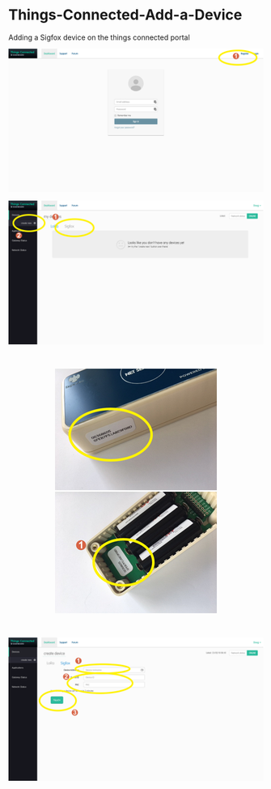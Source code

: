 # Things-Connected-Add-a-Device
Adding a Sigfox device on the things connected portal


![Screenshot](screenshots/tc001.png)


![Screenshot](screenshots/tc002.png)


</br>
<p align="center">
<img src="screenshots/tc003.png"> <img src="screenshots/tc004.png">
</p>
</br>


![Screenshot](screenshots/tc005.png)


